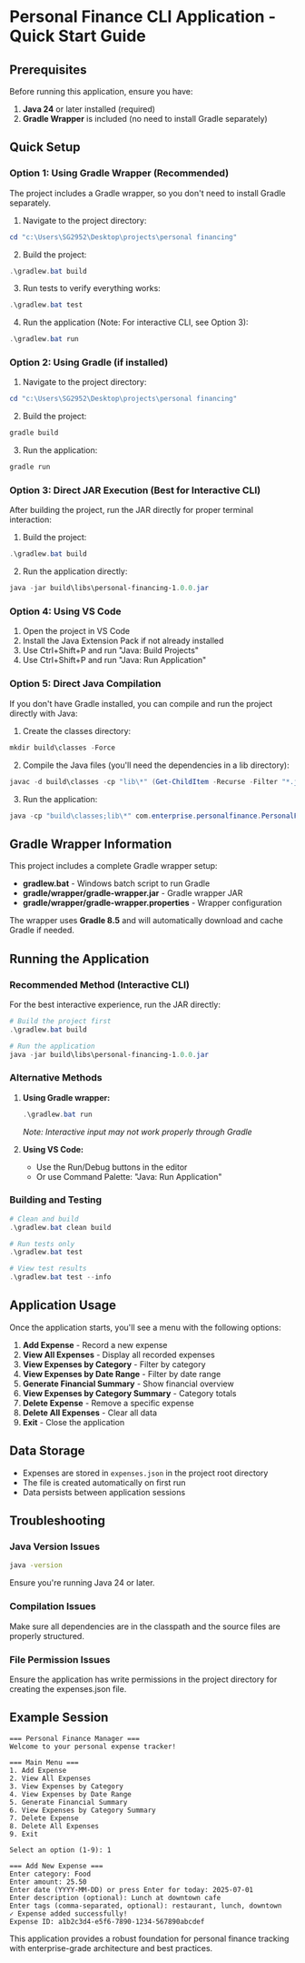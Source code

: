 # Personal Finance CLI Application - Quick Start Guide

## Prerequisites

Before running this application, ensure you have:
1. **Java 24** or later installed (required)
2. **Gradle Wrapper** is included (no need to install Gradle separately)

## Quick Setup

### Option 1: Using Gradle Wrapper (Recommended)

The project includes a Gradle wrapper, so you don't need to install Gradle separately.

1. Navigate to the project directory:
```powershell
cd "c:\Users\SG2952\Desktop\projects\personal financing"
```

2. Build the project:
```powershell
.\gradlew.bat build
```

3. Run tests to verify everything works:
```powershell
.\gradlew.bat test
```

4. Run the application (Note: For interactive CLI, see Option 3):
```powershell
.\gradlew.bat run
```

### Option 2: Using Gradle (if installed)

1. Navigate to the project directory:
```powershell
cd "c:\Users\SG2952\Desktop\projects\personal financing"
```

2. Build the project:
```powershell
gradle build
```

3. Run the application:
```powershell
gradle run
```

### Option 3: Direct JAR Execution (Best for Interactive CLI)

After building the project, run the JAR directly for proper terminal interaction:

1. Build the project:
```powershell
.\gradlew.bat build
```

2. Run the application directly:
```powershell
java -jar build\libs\personal-financing-1.0.0.jar
```

### Option 4: Using VS Code

1. Open the project in VS Code
2. Install the Java Extension Pack if not already installed
3. Use Ctrl+Shift+P and run "Java: Build Projects"
4. Use Ctrl+Shift+P and run "Java: Run Application"

### Option 5: Direct Java Compilation

If you don't have Gradle installed, you can compile and run the project directly with Java:

1. Create the classes directory:
```powershell
mkdir build\classes -Force
```

2. Compile the Java files (you'll need the dependencies in a lib directory):
```powershell
javac -d build\classes -cp "lib\*" (Get-ChildItem -Recurse -Filter "*.java" src\main\java).FullName
```

3. Run the application:
```powershell
java -cp "build\classes;lib\*" com.enterprise.personalfinance.PersonalFinanceApplication
```

## Gradle Wrapper Information

This project includes a complete Gradle wrapper setup:
- **gradlew.bat** - Windows batch script to run Gradle
- **gradle/wrapper/gradle-wrapper.jar** - Gradle wrapper JAR
- **gradle/wrapper/gradle-wrapper.properties** - Wrapper configuration

The wrapper uses **Gradle 8.5** and will automatically download and cache Gradle if needed.

## Running the Application

### Recommended Method (Interactive CLI)

For the best interactive experience, run the JAR directly:

```powershell
# Build the project first
.\gradlew.bat build

# Run the application
java -jar build\libs\personal-financing-1.0.0.jar
```

### Alternative Methods

1. **Using Gradle wrapper:**
   ```powershell
   .\gradlew.bat run
   ```
   *Note: Interactive input may not work properly through Gradle*

2. **Using VS Code:**
   - Use the Run/Debug buttons in the editor
   - Or use Command Palette: "Java: Run Application"

### Building and Testing

```powershell
# Clean and build
.\gradlew.bat clean build

# Run tests only
.\gradlew.bat test

# View test results
.\gradlew.bat test --info
```

## Application Usage

Once the application starts, you'll see a menu with the following options:

1. **Add Expense** - Record a new expense
2. **View All Expenses** - Display all recorded expenses
3. **View Expenses by Category** - Filter by category
4. **View Expenses by Date Range** - Filter by date range
5. **Generate Financial Summary** - Show financial overview
6. **View Expenses by Category Summary** - Category totals
7. **Delete Expense** - Remove a specific expense
8. **Delete All Expenses** - Clear all data
9. **Exit** - Close the application

## Data Storage

- Expenses are stored in `expenses.json` in the project root directory
- The file is created automatically on first run
- Data persists between application sessions

## Troubleshooting

### Java Version Issues
```bash
java -version
```
Ensure you're running Java 24 or later.

### Compilation Issues
Make sure all dependencies are in the classpath and the source files are properly structured.

### File Permission Issues
Ensure the application has write permissions in the project directory for creating the expenses.json file.

## Example Session

```
=== Personal Finance Manager ===
Welcome to your personal expense tracker!

=== Main Menu ===
1. Add Expense
2. View All Expenses
3. View Expenses by Category
4. View Expenses by Date Range
5. Generate Financial Summary
6. View Expenses by Category Summary
7. Delete Expense
8. Delete All Expenses
9. Exit

Select an option (1-9): 1

=== Add New Expense ===
Enter category: Food
Enter amount: 25.50
Enter date (YYYY-MM-DD) or press Enter for today: 2025-07-01
Enter description (optional): Lunch at downtown cafe
Enter tags (comma-separated, optional): restaurant, lunch, downtown
✓ Expense added successfully!
Expense ID: a1b2c3d4-e5f6-7890-1234-567890abcdef
```

This application provides a robust foundation for personal finance tracking with enterprise-grade architecture and best practices.
